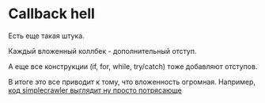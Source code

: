# Callback hell

Есть еще такая штука.

Каждый вложенный коллбек - дополнительный отступ.

А еще все конструкции (if, for, while, try/catch) тоже добавляют отступов.

В итоге это все приводит к тому, что вложенность огромная. Например,
[код simplecrawler выглядит ну просто потрясающе](https://github.com/simplecrawler/simplecrawler/blob/master/lib/crawler.js#L1689)
